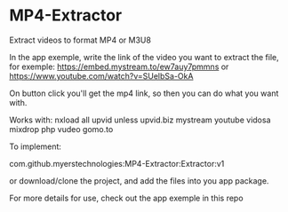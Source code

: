 # MP4-Extractor
Extract videos to format MP4 or M3U8

In the app exemple, write the link of the video you want to extract the file, for exemple: https://embed.mystream.to/ew7auy7pmmns or https://www.youtube.com/watch?v=SUelbSa-OkA

On button click you'll get the mp4 link, so then you can do what you want with.

Works with:
nxload
all upvid unless upvid.biz
mystream
youtube
vidosa
mixdrop
php
vudeo
gomo.to

To implement:

com.github.myerstechnologies:MP4-Extractor:Extractor:v1

or download/clone the project, and add the files into you app package.


For more details for use, check out the app exemple in this repo
